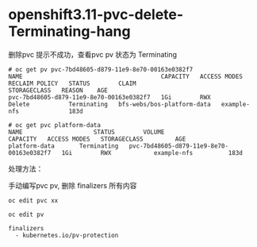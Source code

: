 # openshift3.11-pvc-delete-Terminating-hang


删除pvc 提示不成功，查看pvc pv 状态为 Terminating

```
# oc get pv pvc-7bd48605-d879-11e9-8e70-00163e0382f7
NAME                                       CAPACITY   ACCESS MODES   RECLAIM POLICY   STATUS        CLAIM                        STORAGECLASS   REASON    AGE
pvc-7bd48605-d879-11e9-8e70-00163e0382f7   1Gi        RWX            Delete           Terminating   bfs-webs/bos-platform-data   example-nfs              183d

# oc get pvc platform-data
NAME                    STATUS        VOLUME                                     CAPACITY   ACCESS MODES   STORAGECLASS         AGE
platform-data       Terminating   pvc-7bd48605-d879-11e9-8e70-00163e0382f7   1Gi        RWX            example-nfs          183d
```

处理方法：

手动编写pvc pv, 删除 finalizers 所有内容

```
oc edit pvc xx
```

```
oc edit pv 
```

```
finalizers
  - kubernetes.io/pv-protection
```

